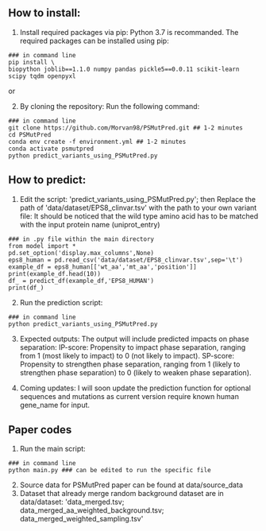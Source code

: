 ## How to install:  

1. Install required packages via pip:
   Python 3.7 is recommanded. The required packages can be installed using pip:
```
### in command line
pip install \
biopython joblib==1.1.0 numpy pandas pickle5==0.0.11 scikit-learn scipy tqdm openpyxl
```
  or

  
2. By cloning the repository:
   Run the following command:
```
### in command line
git clone https://github.com/Morvan98/PSMutPred.git ## 1-2 minutes
cd PSMutPred
conda env create -f environment.yml ## 1-2 minutes
conda activate psmutpred
python predict_variants_using_PSMutPred.py
```
## How to predict:  

1. Edit the script: 'predict_variants_using_PSMutPred.py'; then
  Replace the path of 'data/dataset/EPS8_clinvar.tsv' with the path to your own variant file:
  It should be noticed that the wild type amino acid has to be matched with the input protein name (uniprot_entry)
```
### in .py file within the main directory
from model import *
pd.set_option('display.max_columns',None)
eps8_human = pd.read_csv('data/dataset/EPS8_clinvar.tsv',sep='\t')
example_df = eps8_human[['wt_aa','mt_aa','position']]
print(example_df.head(10))
df_ = predict_df(example_df,'EPS8_HUMAN')
print(df_)
```
2. Run the prediction script:
```
### in command line
python predict_variants_using_PSMutPred.py
```
3. Expected outputs:
   The output will include predicted impacts on phase separation:
    IP-score: Propensity to impact phase separation, ranging from 1 (most likely to impact) to 0 (not likely to impact).
    SP-score: Propensity to strengthen phase separation, ranging from 1 (likely to strengthen phase separation) to 0 (likely to weaken phase separation).

4. Coming updates:
   I will soon update the prediction function for optional sequences and mutations as current version require known human gene_name for input.
   
## Paper codes
1. Run the main script:
```
### in command line
python main.py ### can be edited to run the specific file
```
2. Source data for PSMutPred paper can be found at data/source_data
3. Dataset that already merge random background dataset are in data/dataset:
   'data_merged.tsv; data_merged_aa_weighted_background.tsv; data_merged_weighted_sampling.tsv'
